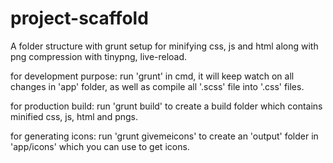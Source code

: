 # project-scaffold
A folder structure with grunt setup for minifying css, js and html along with png compression with tinypng, live-reload.

for development purpose:
run 'grunt' in cmd, it will keep watch on all changes in 'app' folder, as well as compile all '.scss' file into '.css' files.

for production build:
run 'grunt build' to create a build folder which contains minified css, js, html and pngs.

for generating icons:
run 'grunt givemeicons' to create an 'output' folder in 'app/icons' which you can use to get icons.
